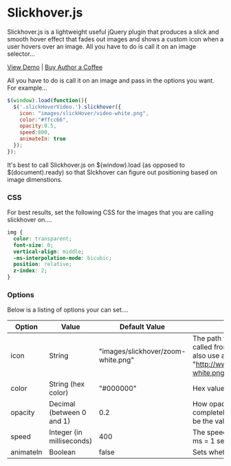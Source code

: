 Slickhover.js
==========

Slickhover.js is a lightweight useful jQuery plugin that produces a slick and smooth hover effect that fades out images and shows a custom icon when a user hovers over an image. All you have to do is call it on an image selector...

[View Demo](http://9bitstudios.github.com/slickhover/) | [Buy Author a Coffee](https://www.paypal.com/cgi-bin/webscr?cmd=_s-xclick&hosted_button_id=NNCJ79B2W6MUL)

All you have to do is call it on an image and pass in the options you want. For example...

```javascript
$(window).load(function(){
  $('.slickHoverVideo.').slickhover({
    icon: "images/slickHover/video-white.png",
    color:"#ffcc66",
    opacity:0.5,
    speed:800,
    animateIn: true
  });
});
```

It's best to call Slickhover.js on $(window).load (as opposed to $(document).ready) so that Slckhover can figure out positioning based on image dimenstions.

### CSS

For best results, set the following CSS for the images that you are calling slickhover on....

```css
img {
  color: transparent;
  font-size: 0;
  vertical-align: middle;
  -ms-interpolation-mode: bicubic;
  position: relative;
  z-index: 2;
}
```

### Options

Below is a listing of options your can set....

| Option | Value | Default Value | Description | Example |
| --- | --- | --- | --- | --- |
| icon | String | "images/slickhover/zoom-white.png" | The path to the icon (relative to the place slickhover is called from -- not the location of the .js file.) You could also use an absolute path e.g. "http://www.9bitStudios.com/images/slickhover/zoom-white.png" | icon: "images/slickHover/video-white.png" |
color |  String (hex color) | "#000000" | Hex value that changes the color of the overlay | color: "#000033"
opacity | Decimal (between 0 and 1) | 0.2 | How opaque to make the image, with 0 being completely opaque and 1 having no opacity. 0.5 would be the value in-between | opacity: 0.6
speed | Integer (in milliseconds) | 400 | The speed of the fade and animation transition. 1000 ms = 1 second | speed: 800
animateIn | Boolean | false | Sets whether or not to animate the icon in on hover. | animateIn: true

